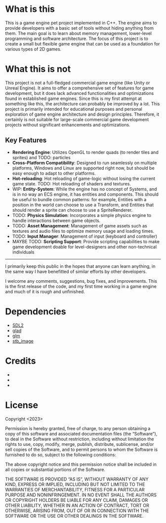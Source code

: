 # What is this
This is a game engine pet project implemented in C++. 
The engine aims to provide developers with a basic set of tools without hiding anything from them.
The main goal is to learn about memory management, lower-level programming and software architecture. 
The focus of this project is to create a small but flexible game engine that can be used as a foundation for various types of 2D games.

# What this is not
This project is not a full-fledged commercial game engine (like Unity or Unreal Engine). 
It aims to offer a comprehensive set of features for game development, but it does lack advanced functionalities and optimizations found in established game engines. Since this is my first attempt at something like this, the architecture can probably be improved by a lot.
This project is primarily intended for educational purposes and personal exploration of game engine architecture and design principles. Therefore, it certainly is not suitable for large-scale commercial game development projects without significant enhancements and optimizations.

## Key Features
- **Rendering Engine**: Utilizes OpenGL to render quads (to render tiles and sprites) and TODO: particles
- **Cross-Platform Compatibility**: Designed to run seamlessly on multiple platforms, Windows and Linux are supported right now, but should be easy enough to adapt to other platforms.
- **Hot-reloading**: Hot reloading of game-logic without losing the current game state. TODO: Hot reloading of shaders and textures.
- WIP: **Entity-System**: While the engine has no concept of Systems, and is in no way an ECS engine, it has entities and components. This should be useful to bundle common patterns: for example, Entities with a position in the world can choose to use a Transform, and Entities that should render a sprite can choose to use a SpriteRenderer.
- TODO: **Physics Simulation**: Incorporates a simple physics engine to handle interactions between game objects.
- TODO: **Asset Management**: Management of game assets such as textures and audio files to optimize memory usage and loading times.
- TODO: **Input Manager**: Management of input (keyboard and controller)
- MAYBE TODO: **Scripting Support**: Provide scripting capabilities to make game development doable for level-designers and other non-technical individuals

---

I primarily keep this public in the hopes that anyone can learn anything, in the same way I have benefitted of similar efforts by other developers.

I welcome any comments, suggestions, bug fixes, and improvements. This is the first release of the code, and my first time working in a game engine and much of it is rough and unfinished.

# Dependencies
- [SDL2](https://www.libsdl.org/)
- [glad](https://glad.dav1d.de/)
- [glm](https://github.com/g-truc/glm)
- [stb_image](https://github.com/nothings/stb)

# Credits
- [](https://www.youtube.com/@Cakez77)
- [](https://www.youtube.com/c/MollyRocket)
- [](https://www.youtube.com/@jdh)

# License
Copyright <2023> <Sergio Bermejo de las Heras>

Permission is hereby granted, free of charge, to any person obtaining a copy of this software and associated documentation files (the “Software”), to deal in the Software without restriction, including without limitation the rights to use, copy, modify, merge, publish, distribute, sublicense, and/or sell copies of the Software, and to permit persons to whom the Software is furnished to do so, subject to the following conditions:

The above copyright notice and this permission notice shall be included in all copies or substantial portions of the Software.

THE SOFTWARE IS PROVIDED “AS IS”, WITHOUT WARRANTY OF ANY KIND, EXPRESS OR IMPLIED, INCLUDING BUT NOT LIMITED TO THE WARRANTIES OF MERCHANTABILITY, FITNESS FOR A PARTICULAR PURPOSE AND NONINFRINGEMENT. IN NO EVENT SHALL THE AUTHORS OR COPYRIGHT HOLDERS BE LIABLE FOR ANY CLAIM, DAMAGES OR OTHER LIABILITY, WHETHER IN AN ACTION OF CONTRACT, TORT OR OTHERWISE, ARISING FROM, OUT OF OR IN CONNECTION WITH THE SOFTWARE OR THE USE OR OTHER DEALINGS IN THE SOFTWARE.
